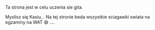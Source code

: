 Ta strona jest w celu uczenia sie gita.

Myslisz się Kasiu... Na tej stronie beda wszystkie sciagawki swiata na egzaminy na WAT :smile: ....
